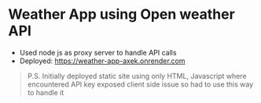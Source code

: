 # Weather App using Open weather API

* Used node js as proxy server to handle API calls
* Deployed: https://weather-app-axek.onrender.com
  
> P.S. Initially deployed static site using only HTML, Javascript where encountered API key exposed client side issue so had to use this way to handle it
